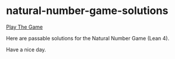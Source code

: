 # natural-number-game-solutions

[Play The Game](https://adam.math.hhu.de/#/g/leanprover-community/nng4/)

Here are passable solutions for the Natural Number Game (Lean 4).

Have a nice day.